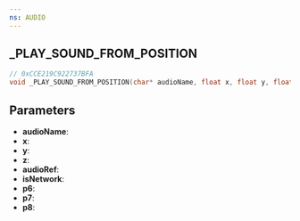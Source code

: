 ```yaml
---
ns: AUDIO
---
```

## _PLAY_SOUND_FROM_POSITION

```c
// 0xCCE219C922737BFA
void _PLAY_SOUND_FROM_POSITION(char* audioName, float x, float y, float z, char* audioRef, BOOL isNetwork, Any p6, BOOL p7, Any p8);
```

## Parameters
* **audioName**:
* **x**:
* **y**:
* **z**:
* **audioRef**:
* **isNetwork**:
* **p6**:
* **p7**:
* **p8**:
